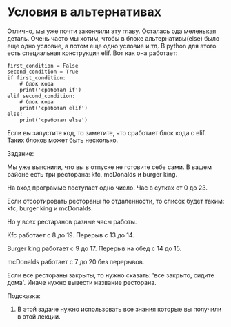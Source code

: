 # Условия в альтернативах

Отлично, мы уже почти закончили эту главу. Осталась ода меленькая деталь. Очень часто мы хотим, чтобы в блоке альтернативы(else) было еще одно условие, а потом еще одно условие и тд. В python для этого есть специальная конструкция elif. Вот как она работает:

```
first_condition = False
second_condition = True
if first_condition:
	# блок кода
	print('сработал if')
elif second_condition:
	# блок кода
	print('сработал elif')
else:
	print('сработал else')
```

Если вы запустите код, то заметите, что сработает блок кода с elif. Таких блоков может быть несколько.

Задание:

Мы уже выяснили, что вы в отпуске не готовите себе сами. В вашем районе есть три ресторана: kfc, mcDonalds и burger king. 

На вход программе поступает одно число. Час в сутках от 0 до 23.

Если отсортировать рестораны по отдаленности, то список будет таким: kfc, burger king и mcDonalds.

Но у всех рестаранов разные часы работы.

Kfc работает с 8 до 19. Перерыв с 13 до 14.

Burger king работает с 9 до 17. Перерыв на обед с 14 до 15.

mcDonalds работает с 7 до 20 без перерывов.

Если все рестораны закрыты, то нужно сказать: 'все закрыто, сидите дома'. Иначе нужно вывести название ресторана.

Подсказка:
1. В этой задаче нужно использовать все знания которые вы получили в этой лекции.

